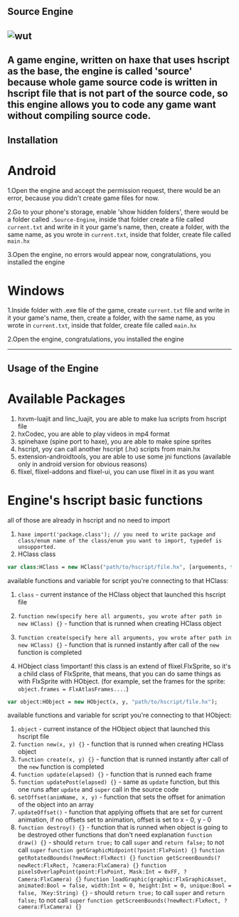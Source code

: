 ## Source Engine
![wut](https://raw.githubusercontent.com/Sirox228/Source-Engine/master/icon.png)
---
A game engine, written on haxe that uses hscript as the base, the engine is called 'source' because whole game source code is written in hscript file that is not part of the source code, so this engine allows you to code any game want without compiling source code.
---
## Installation
# Android
1.Open the engine and accept the permission request, there would be an error, because you didn't create game files for now.

2.Go to your phone's storage, enable 'show hidden folders', there would be a folder called ```.Source-Engine```, inside that folder create a file called ```current.txt``` and write in it your game's name, then, create a folder, with the same name, as you wrote in ```current.txt```, inside that folder, create file called ```main.hx```

3.Open the engine, no errors would appear now, congratulations, you installed the engine

# Windows

1.Inside folder with .exe file of the game, create ```current.txt``` file and write in it your game's name, then, create a folder, with the same name, as you wrote in ```current.txt```, inside that folder, create file called ```main.hx```

2.Open the engine, congratulations, you installed the engine

---
## Usage of the Engine
# Available Packages
1. hxvm-luajit and linc_luajit, you are able to make lua scripts from hscript file
2. hxCodec, you are able to play videos in mp4 format
3. spinehaxe (spine port to haxe), you are able to make spine sprites
3. hscript, yoy can call another hscript (.hx) scripts from main.hx
4. extension-androidtools, you are able to use some jni functions (available only in android version for obvious reasons)
5. flixel, flixel-addons and flixel-ui, you can use flixel in it as you want

# Engine's hscript basic functions
all of those are already in hscript and no need to import
1. ```haxe import('package.class'); // you need to write package and class/enum name of the class/enum you want to import, typedef is unsupported.```
2. HClass class
```haxe
var class:HClass = new HClass("path/to/hscript/file.hx", [arguements, for, functions]);
```
available functions and variable for script you're connecting to that HClass:
1. ```class``` - current instance of the HClass object that launched this hscript file
2. ```function new(specify here all arguments, you wrote after path in new HClass) {}``` - function that is runned when creating HClass object
3. ```function create(specify here all arguments, you wrote after path in new HClass) {}``` - function that is runned instantly after call of the ```new``` function is completed

3. HObject class !important! this class is an extend of flixel.FlxSprite, so it's a child class of FlxSprite, that means, that you can do same things as with FlxSprite with HObject. (for example, set the frames for the sprite: ```object.frames = FlxAtlasFrames....```)
```haxe
var object:HObject = new HObject(x, y, "path/to/hscript/file.hx");
```
available functions and variable for script you're connecting to that HObject:
1. ```object``` - current instance of the HObject object that launched this hscript file
2. ```function new(x, y) {}``` - function that is runned when creating HClass object
3. ```function create(x, y) {}``` - function that is runned instantly after call of the ```new``` function is completed
4. ```function update(elapsed) {}``` - function that is runned each frame
5. ```function updatePost(elapsed) {}``` - same as ```update``` function, but this one runs after ```update``` and ```super``` call in the source code
6. ```setOffset(animName, x, y)``` - function that sets the offset for animation of the object into an array
7. ```updateOffset()``` - function that applying offsets that are set for current animation, if no offsets set to animation, offset is set to x - 0, y - 0
4. ```function destroy() {}``` - function that is runned when object is going to be destroyed
other functions that don't need explanation
```function draw() {}``` - should ```return true;``` to call ```super``` and ```return false;``` to not call ```super```
```function getGraphicMidpoint(?point:FlxPoint) {}```
```function getRotatedBounds(?newRect:FlxRect) {}```
```function getScreenBounds(?newRect:FlxRect, ?camera:FlxCamera) {}```
```function pixelsOverlapPoint(point:FlxPoint, Mask:Int = 0xFF, ?Camera:FlxCamera) {}```
```function loadGraphic(graphic:FlxGraphicAsset, animated:Bool = false, width:Int = 0, height:Int = 0, unique:Bool = false, ?Key:String) {}```  - should ```return true;``` to call ```super``` and ```return false;``` to not call ```super```
```function getScreenBounds(?newRect:FlxRect, ?camera:FlxCamera) {}```


